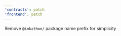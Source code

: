 ```yaml
---
'contracts': patch
'frontend': patch
---
```


Remove `@inkathon/` package name prefix for simplicity
